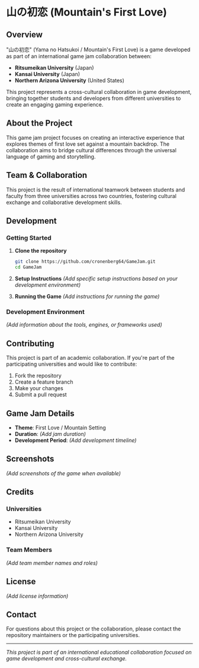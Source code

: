# 山の初恋 (Mountain's First Love)

## Overview

"山の初恋" (Yama no Hatsukoi / Mountain's First Love) is a game developed as part of an international game jam collaboration between:

- **Ritsumeikan University** (Japan)
- **Kansai University** (Japan)
- **Northern Arizona University** (United States)

This project represents a cross-cultural collaboration in game development, bringing together students and developers from different universities to create an engaging gaming experience.

## About the Project

This game jam project focuses on creating an interactive experience that explores themes of first love set against a mountain backdrop. The collaboration aims to bridge cultural differences through the universal language of gaming and storytelling.

## Team & Collaboration

This project is the result of international teamwork between students and faculty from three universities across two countries, fostering cultural exchange and collaborative development skills.

## Development

### Getting Started

1. **Clone the repository**

   ```bash
   git clone https://github.com/cronenberg64/GameJam.git
   cd GameJam
   ```

2. **Setup Instructions**
   _(Add specific setup instructions based on your development environment)_

3. **Running the Game**
   _(Add instructions for running the game)_

### Development Environment

_(Add information about the tools, engines, or frameworks used)_

## Contributing

This project is part of an academic collaboration. If you're part of the participating universities and would like to contribute:

1. Fork the repository
2. Create a feature branch
3. Make your changes
4. Submit a pull request

## Game Jam Details

- **Theme**: First Love / Mountain Setting
- **Duration**: _(Add jam duration)_
- **Development Period**: _(Add development timeline)_

## Screenshots

_(Add screenshots of the game when available)_

## Credits

### Universities

- Ritsumeikan University
- Kansai University
- Northern Arizona University

### Team Members

_(Add team member names and roles)_

## License

_(Add license information)_

## Contact

For questions about this project or the collaboration, please contact the repository maintainers or the participating universities.

---

_This project is part of an international educational collaboration focused on game development and cross-cultural exchange._
